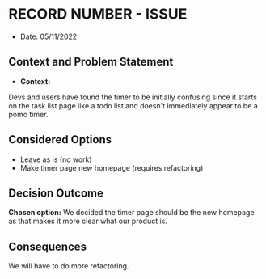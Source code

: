 # RECORD NUMBER - ISSUE
* Date: 05/11/2022


## Context and Problem Statement
* **Context:**

Devs and users have found the timer to be initially confusing since it starts on the task list page like a todo list and doesn't immediately appear to be a pomo timer.

## Considered Options
* Leave as is (no work)
* Make timer page new homepage (requires refactoring)

## Decision Outcome

**Chosen option:** 
We decided the timer page should be the new homepage as that makes it more clear what our product is. 

## Consequences
We will have to do more refactoring.

